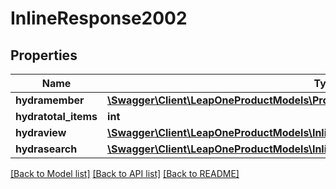 # InlineResponse2002

## Properties
Name | Type | Description | Notes
------------ | ------------- | ------------- | -------------
**hydramember** | [**\Swagger\Client\LeapOneProductModels\ProductCategoryJsonldProductCategoryRead[]**](ProductCategoryJsonldProductCategoryRead.md) |  | 
**hydratotal_items** | **int** |  | [optional] 
**hydraview** | [**\Swagger\Client\LeapOneProductModels\InlineResponse200Hydraview**](InlineResponse200Hydraview.md) |  | [optional] 
**hydrasearch** | [**\Swagger\Client\LeapOneProductModels\InlineResponse200Hydrasearch**](InlineResponse200Hydrasearch.md) |  | [optional] 

[[Back to Model list]](../../README.md#documentation-for-models) [[Back to API list]](../../README.md#documentation-for-api-endpoints) [[Back to README]](../../README.md)

